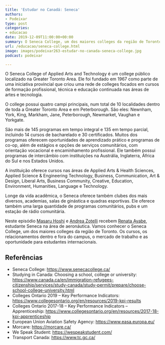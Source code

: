 ```yaml
---
title: 'Estudar no Canadá: Seneca'
authors:
- Podeixar
type: post
categories:
- educacao
date: 2019-12-09T11:00:00+00:00
summary: O Seneca College, um dos maiores colleges da região de Toronto. Os cursos, a vida dentro e fora do campus e as oportunidade para estudantes internacionais
url: /educacao/seneca-college.html
image: images/podeixar263-estudar-no-canada-seneca-college.jpg
podcast: podeixar

---
```

O Seneca College of Applied Arts and Technology é um college público localizado na Greater Toronto Area. Ele foi fundado em 1967 como parte de uma iniciativa provincial que criou uma rede de colleges focados em cursos de formação profissional, técnica e educação continuada nas áreas de artes e tecnologia.

O college possui quatro campi principais, num total de 10 localidades dentro de toda a Greater Toronto Area e em Peterborough. São eles: Newnham, York, King, Markham, Jane, Peterborough, Newmarket, Vaughan e Yorkgate.

São mais de 145 programas em tempo integral e 135 em tempo parcial, incluindo 14 cursos de bacharelado e 30 certificados. Muitos dos programas oferecem oportunidades de aprendizado prático e programas de co-op, além de estágios e opções de serviços comunitários, com orientação vocacional e encaminhamento profissional. Ele também possui programas de intercâmbio com instituições na Austrália, Inglaterra, África do Sul e nos Estados Unidos.

A instituição oferece cursos nas áreas de Applied Arts & Health Sciences, Applied Science & Engineering Technology, Business, Communication, Art & Design, Liberal Arts, Business Community, Creative, Education, Environment, Humanities, Language e Technology.

Longe da vida acadêmica, o Seneca oferece também clubes dos mais diversos, academias, salas de ginástica e quadras esportivas. Ele oferece também uma larga quantidade de programas comunitários, pubs e um estação de rádio comunitária.

Neste episódio [Masaru Hoshi][1] e <a rel="noopener noreferrer" target="_blank" href="http://htmledit.squarefree.com/berg">Andrea Zotelli</a> recebem <a rel="noreferrer noopener" aria-label="Renata Ayabe (opens in a new tab)" href="https://www.linkedin.com/in/renata-ayabe/" target="_blank">Renata Ayabe</a>, estudante Seneca na área de aeronáutica. Vamos conhecer o Seneca College, um dos maiores colleges da região de Toronto. Os cursos, os relacionamentos dentro e fora do campus, o mercado de trabalho e as oportunidade para estudantes internacionais.<figure></figure> <figure class="wp-block-embed-youtube wp-block-embed is-type-video is-provider-youtube wp-embed-aspect-16-9 wp-has-aspect-ratio">

<div class="wp-block-embed__wrapper">
  <span class="embed-youtube" style="text-align:center; display: block;"></span>
</div></figure> 

## Referências

  * Seneca College: <a rel="noreferrer noopener" aria-label="https://www.senecacollege.ca/ (opens in a new tab)" href="https://www.senecacollege.ca/" target="_blank">https://www.senecacollege.ca/</a>
  * Studying in Canada: Choosing a school, college or university: <a rel="noreferrer noopener" aria-label="https://www.canada.ca/en/immigration-refugees-citizenship/services/study-canada/study-permit/prepare/choose-school-college-university.html (opens in a new tab)" href="https://www.canada.ca/en/immigration-refugees-citizenship/services/study-canada/study-permit/prepare/choose-school-college-university.html" target="_blank">https://www.canada.ca/en/immigration-refugees-citizenship/services/study-canada/study-permit/prepare/choose-school-college-university.html</a>
  * Colleges Ontario 2019 &#8211; Key Performance Indicators: <a rel="noreferrer noopener" aria-label="https://www.collegesontario.org/en/resources/2019-kpi-results (opens in a new tab)" href="https://www.collegesontario.org/en/resources/2019-kpi-results" target="_blank">https://www.collegesontario.org/en/resources/2019-kpi-results</a>
  * Colleges Ontario 2017-18 &#8211; Key Performance Indicators &#8211; Apprenticeship: <a rel="noreferrer noopener" aria-label="https://www.collegesontario.org/en/resources/2017-18-kpi-apprenticeship (opens in a new tab)" href="https://www.collegesontario.org/en/resources/2017-18-kpi-apprenticeship" target="_blank">https://www.collegesontario.org/en/resources/2017-18-kpi-apprenticeship</a> 
  * European Union Aviation Safety Agency: <a rel="noreferrer noopener" aria-label="https://www.easa.europa.eu/ (opens in a new tab)" href="https://www.easa.europa.eu/" target="_blank">https://www.easa.europa.eu/</a>
  * Morcare: <a rel="noreferrer noopener" aria-label="https://morcare.ca/ (opens in a new tab)" href="https://morcare.ca/" target="_blank">https://morcare.ca/</a>
  * We Speak Student: <a rel="noreferrer noopener" aria-label="https://wespeakstudent.com/ (opens in a new tab)" href="https://wespeakstudent.com/" target="_blank">https://wespeakstudent.com/</a>
  * Transport Canada: <a rel="noreferrer noopener" aria-label="https://www.tc.gc.ca/ (opens in a new tab)" href="https://www.tc.gc.ca/" target="_blank">https://www.tc.gc.ca/</a>

 [1]: /japa
 [2]: https://vempra.ca/seguroviagem
